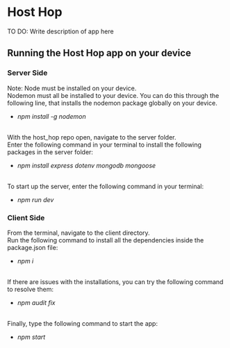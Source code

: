 # Host Hop
TO DO: Write description of app here

## Running the Host Hop app on your device
### Server Side
Note: Node must be installed on your device. \
Nodemon must all be installed to your device. You can do this through the following line, that installs the nodemon package globally on your device.
* _npm install -g nodemon_


\
With the host_hop repo open, navigate to the server folder.\
Enter the following command in your terminal to install the following packages in the server folder:
* _npm install express dotenv mongodb mongoose_


\
To start up the server, enter the following command in your terminal:
* _npm run dev_


### Client Side
From the terminal, navigate to the client directory.\
Run the following command to install all the dependencies inside the package.json file:
* _npm i_


\
If there are issues with the installations, you can try the following command to resolve them:
* _npm audit fix_


\
Finally, type the following command to start the app:
* _npm start_